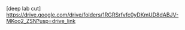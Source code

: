 [deep lab cut] https://drive.google.com/drive/folders/1RGRSrfvfc0yDKmUD8dABJV-MKoo2_ZSN?usp=drive_link 
